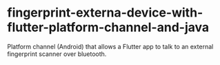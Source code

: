 # fingerprint-externa-device-with-flutter-platform-channel-and-java
Platform channel (Android) that allows a Flutter app to talk to an external fingerprint scanner over bluetooth.
